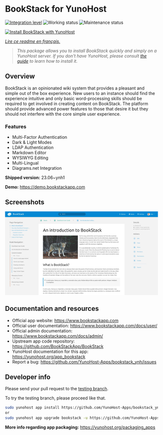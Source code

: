 <!--
N.B.: This README was automatically generated by https://github.com/YunoHost/apps/tree/master/tools/README-generator
It shall NOT be edited by hand.
-->

# BookStack for YunoHost

[![Integration level](https://dash.yunohost.org/integration/bookstack.svg)](https://dash.yunohost.org/appci/app/bookstack) ![Working status](https://ci-apps.yunohost.org/ci/badges/bookstack.status.svg) ![Maintenance status](https://ci-apps.yunohost.org/ci/badges/bookstack.maintain.svg)

[![Install BookStack with YunoHost](https://install-app.yunohost.org/install-with-yunohost.svg)](https://install-app.yunohost.org/?app=bookstack)

*[Lire ce readme en français.](./README_fr.md)*

> *This package allows you to install BookStack quickly and simply on a YunoHost server.
If you don't have YunoHost, please consult [the guide](https://yunohost.org/#/install) to learn how to install it.*

## Overview

BookStack is an opinionated wiki system that provides a pleasant and simple out of the box experience. New users to an instance should find the experience intuitive and only basic word-processing skills should be required to get involved in creating content on BookStack. The platform should provide advanced power features to those that desire it but they should not interfere with the core simple user experience.

### Features

- Multi-Factor Authentication
- Dark & Light Modes
- LDAP Authentication
- Markdown Editor
- WYSIWYG Editing
- Multi-Lingual
- Diagrams.net Integration


**Shipped version:** 23.06~ynh1

**Demo:** https://demo.bookstackapp.com

## Screenshots

![Screenshot of BookStack](./doc/screenshots/screenshot.png)

## Documentation and resources

* Official app website: <https://www.bookstackapp.com>
* Official user documentation: <https://www.bookstackapp.com/docs/user/>
* Official admin documentation: <https://www.bookstackapp.com/docs/admin/>
* Upstream app code repository: <https://github.com/BookStackApp/BookStack>
* YunoHost documentation for this app: <https://yunohost.org/app_bookstack>
* Report a bug: <https://github.com/YunoHost-Apps/bookstack_ynh/issues>

## Developer info

Please send your pull request to the [testing branch](https://github.com/YunoHost-Apps/bookstack_ynh/tree/testing).

To try the testing branch, please proceed like that.

``` bash
sudo yunohost app install https://github.com/YunoHost-Apps/bookstack_ynh/tree/testing --debug
or
sudo yunohost app upgrade bookstack -u https://github.com/YunoHost-Apps/bookstack_ynh/tree/testing --debug
```

**More info regarding app packaging:** <https://yunohost.org/packaging_apps>
